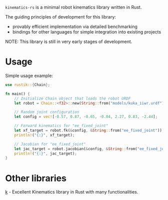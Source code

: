 `kinematics-rs` is a minimal robot kinematics library written in Rust. 

The guiding principles of development for this library:
- provably efficient implementation via detailed benchmarking
- bindings for other languages for simple integration into existing projects

NOTE: This library is still in very early stages of development.

# Usage
Simple usage example:
```rust
use rustik::{Chain};

fn main() {
    // Initialize Chain object that loads the robot URDF
    let robot = Chain::<f32>::new(String::from("models/kuka_iiwr.urdf"), String::from("world_joint"));

    // Random joint configuration
    let config = vec![-0.57, 0.87, -0.65, -0.04, 2.27, 0.83, -2.44];

    // Forward kinematics for "ee_fixed_joint"
    let xf_target = robot.fk(&config, &String::from("ee_fixed_joint"));
    println!("{:}", xf_target);

    // Jacobian for "ee_fixed_joint"
    let jac_target = robot.jacobian(&config, &String::from("ee_fixed_joint"));
    println!("{:}", jac_target);
}
```

# Other libraries
[k](https://github.com/openrr/k) - Excellent Kinematics library in Rust with many functionalities.
